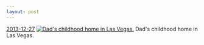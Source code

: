 ```yaml
---
layout: post
---
```


<p>
  <time><a href="/259">2013-12-27</a></time>
  <a href="/259"><img src="{{ site.assets_url }}/259-640.jpg" srcset="{{ site.assets_url }}/259-1280.jpg 1280w, {{ site.assets_url }}/259-960.jpg 960w, {{ site.assets_url }}/259-640.jpg 640w, {{ site.assets_url }}/259-320.jpg 320w" sizes="(min-width: 700px) 50vw, calc(100vw - 2rem)" alt="Dad's childhood home in Las Vegas." /></a>
  <span>Dad's childhood home in Las Vegas.</span>
</p>
